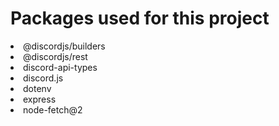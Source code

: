 # Packages used for this project
<li>@discordjs/builders</li>
<li>@discordjs/rest</li>
<li>discord-api-types</li>
<li>discord.js</li>
<li>dotenv</li>
<li>express</li>
<li>node-fetch@2</li>